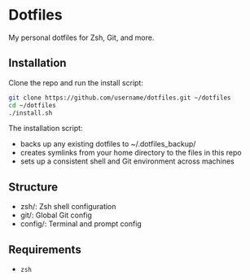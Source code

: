 # Dotfiles

My personal dotfiles for Zsh, Git, and more.

## Installation

Clone the repo and run the install script:

```bash
git clone https://github.com/username/dotfiles.git ~/dotfiles
cd ~/dotfiles
./install.sh
```

The installation script:

- backs up any existing dotfiles to ~/.dotfiles_backup/
- creates symlinks from your home directory to the files in this repo
- sets up a consistent shell and Git environment across machines

## Structure

- zsh/: Zsh shell configuration
- git/: Global Git config
- config/: Terminal and prompt config

## Requirements

- `zsh`